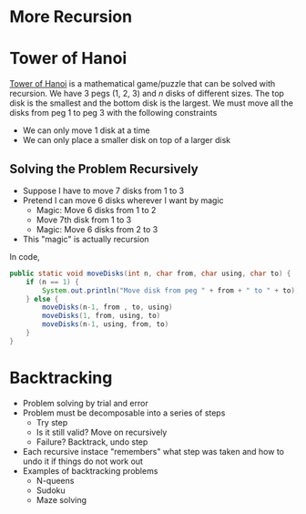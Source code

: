 # More Recursion

# Tower of Hanoi

[Tower of Hanoi](https://en.wikipedia.org/wiki/Tower_of_Hanoi) is a mathematical game/puzzle that can be solved with recursion. We have 3 pegs (1, 2, 3) and $n$ disks of different sizes. The top disk is the smallest and the bottom disk is the largest. We must move all the disks from peg 1 to peg 3 with the following constraints

- We can only move 1 disk at a time
- We can only place a smaller disk on top of a larger disk

## Solving the Problem Recursively

- Suppose I have to move 7 disks from 1 to 3
- Pretend I can move 6 disks wherever I want by magic
  - Magic: Move 6 disks from 1 to 2
  - Move 7th disk from 1 to 3
  - Magic: Move 6 disks from 2 to 3
- This "magic" is actually recursion

In code, 

```java
public static void moveDisks(int n, char from, char using, char to) {
    if (n == 1) {
        System.out.println("Move disk from peg " + from + " to " + to);
    } else {
        moveDisks(n-1, from , to, using)
        moveDisks(1, from, using, to)
        moveDisks(n-1, using, from, to) 
    }
}
```

# Backtracking

- Problem solving by trial and error
- Problem must be decomposable into a series of steps
  - Try step
  - Is it still valid? Move on recursively
  - Failure? Backtrack, undo step
- Each recursive instace "remembers" what step was taken and how to undo it if things do not work out
- Examples of backtracking problems
  - N-queens
  - Sudoku
  - Maze solving

